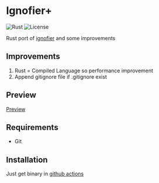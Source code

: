 # Ignofier+
![Rust](https://img.shields.io/badge/language-rust-1976d2?style=for-the-badge&logo=rust)
![License](https://img.shields.io/badge/license-bsd-green?style=for-the-badge)

Rust port of [ignofier](https://github.com/sujang958/ignofier) and some improvements

## Improvements

1. Rust = Compiled Language so performance improvement
2. Append gitignore file if .gitignore exist

## Preview

[Preview](preview.mp4)

## Requirements

- Git

## Installation

Just get binary in [github actions](https://github.com/MisileLab/ignofierplus/actions/workflows/build.yml)

